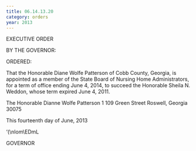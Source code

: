 ```yaml
---
title: 06.14.13.20
category: orders
year: 2013
---
```

 

EXECUTIVE ORDER

BY THE GOVERNOR:

ORDERED:

That the Honorable Diane Wolfe Patterson of Cobb County,
Georgia, is appointed as a member of the State Board of Nursing
Home Administrators, for a term of office ending June 4, 2014, to
succeed the Honorable Sheila N. Weddon, whose term expired June
4, 2011.

The Honorable Dianne Wolfe Patterson
1 109 Green Street
Roswell, Georgia 30075

This fourteenth day of June, 2013

‘(\nIom\EDmL

GOVERNOR

